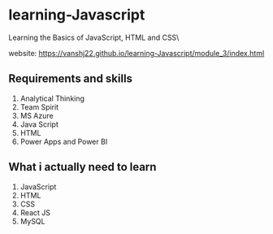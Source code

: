 # learning-Javascript

Learning the Basics of JavaScript, HTML and CSS\

website: https://vanshj22.github.io/learning-Javascript/module_3/index.html 

## Requirements and skills

1. Analytical Thinking
2. Team Spirit
3. MS Azure
4. Java Script
5. HTML
6. Power Apps and Power BI

## What i actually need to learn

1) JavaScript
2) HTML
3) CSS
4) React JS
5) MySQL
